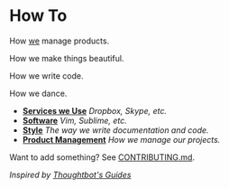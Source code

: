 How To
======

How [we][sparkbox] manage products.

How we make things beautiful.

How we write code.

How we dance.

* **[Services we Use](/services)** _Dropbox, Skype, etc._
* **[Software](/software)** _Vim, Sublime, etc._
* **[Style](/style)** _The way we write documentation and code._
* **[Product Management](/product_management)** _How we manage our projects._

Want to add something? See [CONTRIBUTING.md](/CONTRIBUTING.md).

_Inspired by [Thoughtbot's Guides][thoughtbotg]_

[readmet]: /readme_template
[thoughtbotg]: https://github.com/thoughtbot/guides
[sparkbox]: http://seesparkbox.com
